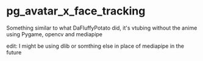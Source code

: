 # pg_avatar_x_face_tracking
Something similar to what DaFluffyPotato did, it's vtubing without the anime using Pygame, opencv and mediapipe


edit: 
I might be using dlib or somthing else in place of mediapipe in the future
